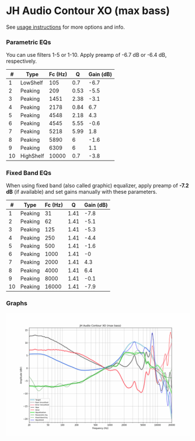 # JH Audio Contour XO (max bass)
See [usage instructions](https://github.com/jaakkopasanen/AutoEq#usage) for more options and info.

### Parametric EQs
You can use filters 1-5 or 1-10. Apply preamp of -6.7 dB or -6.4 dB, respectively.

|   # | Type      |   Fc (Hz) |    Q |   Gain (dB) |
|-----|-----------|-----------|------|-------------|
|   1 | LowShelf  |       105 | 0.7  |        -6.7 |
|   2 | Peaking   |       209 | 0.53 |        -5.5 |
|   3 | Peaking   |      1451 | 2.38 |        -3.1 |
|   4 | Peaking   |      2178 | 0.84 |         6.7 |
|   5 | Peaking   |      4548 | 2.18 |         4.3 |
|   6 | Peaking   |      4545 | 5.55 |        -0.6 |
|   7 | Peaking   |      5218 | 5.99 |         1.8 |
|   8 | Peaking   |      5890 | 6    |        -1.6 |
|   9 | Peaking   |      6309 | 6    |         1.1 |
|  10 | HighShelf |     10000 | 0.7  |        -3.8 |

### Fixed Band EQs
When using fixed band (also called graphic) equalizer, apply preamp of **-7.2 dB** (if available) and set gains manually with these parameters.

|   # | Type    |   Fc (Hz) |    Q |   Gain (dB) |
|-----|---------|-----------|------|-------------|
|   1 | Peaking |        31 | 1.41 |        -7.8 |
|   2 | Peaking |        62 | 1.41 |        -5.1 |
|   3 | Peaking |       125 | 1.41 |        -5.3 |
|   4 | Peaking |       250 | 1.41 |        -4.4 |
|   5 | Peaking |       500 | 1.41 |        -1.6 |
|   6 | Peaking |      1000 | 1.41 |        -0   |
|   7 | Peaking |      2000 | 1.41 |         4.3 |
|   8 | Peaking |      4000 | 1.41 |         6.4 |
|   9 | Peaking |      8000 | 1.41 |        -0.1 |
|  10 | Peaking |     16000 | 1.41 |        -7.9 |

### Graphs
![](./JH%20Audio%20Contour%20XO%20(max%20bass).png)
